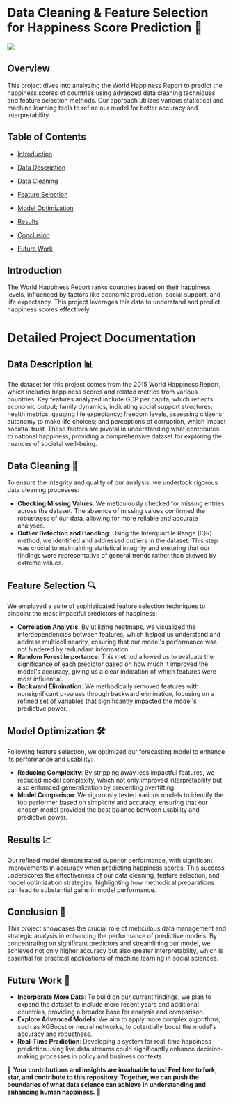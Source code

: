 # Data Cleaning & Feature Selection for Happiness Score Prediction 🌟
<img src='https://assets-global.website-files.com/63119622d2a6edf1d171e0bc/65a573c55905cc04c38b9f7e_cfkdnv2r.Feature__Engineering_pic1.png'>

## Overview
This project dives into analyzing the World Happiness Report to predict the happiness scores of countries using advanced data cleaning techniques and feature selection methods. Our approach utilizes various statistical and machine learning tools to refine our model for better accuracy and interpretability.

## Table of Contents
- [Introduction](#introduction)

- [Data Description](#data-description)
- [Data Cleaning](#data-cleaning)
- [Feature Selection](#feature-selection)
- [Model Optimization](#model-optimization)
- [Results](#results)
- [Conclusion](#conclusion)
- [Future Work](#future-work)

## Introduction
The World Happiness Report ranks countries based on their happiness levels, influenced by factors like economic production, social support, and life expectancy. This project leverages this data to understand and predict happiness scores effectively.


# Detailed Project Documentation

## Data Description 📊
The dataset for this project comes from the 2015 World Happiness Report, which includes happiness scores and related metrics from various countries. Key features analyzed include GDP per capita, which reflects economic output; family dynamics, indicating social support structures; health metrics, gauging life expectancy; freedom levels, assessing citizens' autonomy to make life choices; and perceptions of corruption, which impact societal trust. These factors are pivotal in understanding what contributes to national happiness, providing a comprehensive dataset for exploring the nuances of societal well-being.

## Data Cleaning 🧹
To ensure the integrity and quality of our analysis, we undertook rigorous data cleaning processes:
- **Checking Missing Values**: We meticulously checked for missing entries across the dataset. The absence of missing values confirmed the robustness of our data, allowing for more reliable and accurate analyses.
- **Outlier Detection and Handling**: Using the Interquartile Range (IQR) method, we identified and addressed outliers in the dataset. This step was crucial to maintaining statistical integrity and ensuring that our findings were representative of general trends rather than skewed by extreme values.

## Feature Selection 🔍
We employed a suite of sophisticated feature selection techniques to pinpoint the most impactful predictors of happiness:
- **Correlation Analysis**: By utilizing heatmaps, we visualized the interdependencies between features, which helped us understand and address multicollinearity, ensuring that our model's performance was not hindered by redundant information.
- **Random Forest Importance**: This method allowed us to evaluate the significance of each predictor based on how much it improved the model's accuracy, giving us a clear indication of which features were most influential.
- **Backward Elimination**: We methodically removed features with nonsignificant p-values through backward elimination, focusing on a refined set of variables that significantly impacted the model's predictive power.

## Model Optimization 🛠️
Following feature selection, we optimized our forecasting model to enhance its performance and usability:
- **Reducing Complexity**: By stripping away less impactful features, we reduced model complexity, which not only improved interpretability but also enhanced generalization by preventing overfitting.
- **Model Comparison**: We rigorously tested various models to identify the top performer based on simplicity and accuracy, ensuring that our chosen model provided the best balance between usability and predictive power.

## Results 📈
Our refined model demonstrated superior performance, with significant improvements in accuracy when predicting happiness scores. This success underscores the effectiveness of our data cleaning, feature selection, and model optimization strategies, highlighting how methodical preparations can lead to substantial gains in model performance.

## Conclusion 🎯
This project showcases the crucial role of meticulous data management and strategic analysis in enhancing the performance of predictive models. By concentrating on significant predictors and streamlining our model, we achieved not only higher accuracy but also greater interpretability, which is essential for practical applications of machine learning in social sciences.

## Future Work 🔮
- **Incorporate More Data**: To build on our current findings, we plan to expand the dataset to include more recent years and additional countries, providing a broader base for analysis and comparison.
- **Explore Advanced Models**: We aim to apply more complex algorithms, such as XGBoost or neural networks, to potentially boost the model's accuracy and robustness.
- **Real-Time Prediction**: Developing a system for real-time happiness prediction using live data streams could significantly enhance decision-making processes in policy and business contexts.

🌟 **Your contributions and insights are invaluable to us! Feel free to fork, star, and contribute to this repository. Together, we can push the boundaries of what data science can achieve in understanding and enhancing human happiness.** 🌟
